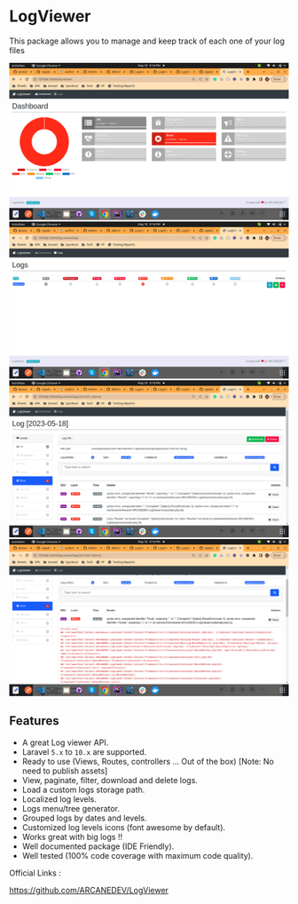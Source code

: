 # LogViewer
This package allows you to manage and keep track of each one of your log files

![LogViewer Dashboard](/public/images/dashboard.png?raw=true)
![LogViewer Logs](/public/images/logs.png?raw=true)
![LogViewer View](/public/images/view.png?raw=true)
![LogViewer Stack](/public/images/stack.png?raw=true)

## Features

- A great Log viewer API.
- Laravel `5.x` to `10.x` are supported.
- Ready to use (Views, Routes, controllers &hellip; Out of the box) [Note: No need to publish assets]
- View, paginate, filter, download and delete logs.
- Load a custom logs storage path.
- Localized log levels.
- Logs menu/tree generator.
- Grouped logs by dates and levels.
- Customized log levels icons (font awesome by default).
- Works great with big logs !!
- Well documented package (IDE Friendly).
- Well tested (100% code coverage with maximum code quality).


Official Links : 

https://github.com/ARCANEDEV/LogViewer
